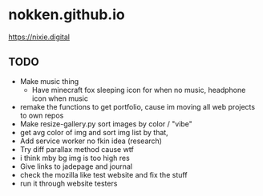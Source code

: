 # nokken.github.io

https://nixie.digital

## TODO
- Make music thing
  - Have minecraft fox sleeping icon for when no music, headphone icon when music
- remake the functions to get portfolio, cause im moving all web projects to own repos
- Make resize-gallery.py sort images by color / "vibe"
- get avg color of img and sort img list by that, 
- Add service worker 
  no fkin idea (research)
- Try diff parallax method cause wtf
- i think mby bg img is too high res
- Give links to jadepage and journal
- check the mozilla like test website and fix the stuff
- run it through website testers
